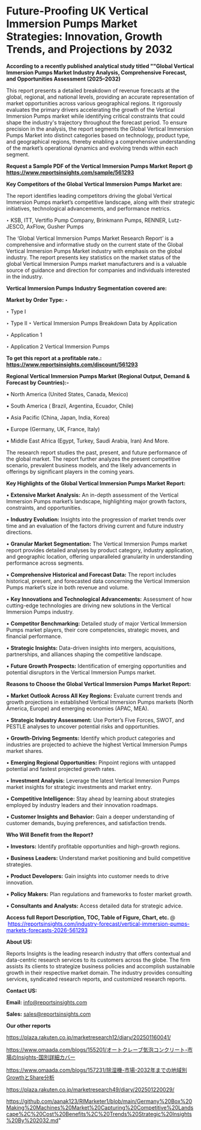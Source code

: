 # Future-Proofing UK Vertical Immersion Pumps Market Strategies: Innovation, Growth Trends, and Projections by 2032

<strong>According to a recently published analytical study titled ""Global Vertical Immersion Pumps Market Industry Analysis, Comprehensive Forecast, and Opportunities Assessment (2025–2032)</strong>

This report presents a detailed breakdown of revenue forecasts at the global, regional, and national levels, providing an accurate representation of market opportunities across various geographical regions. It rigorously evaluates the primary drivers accelerating the growth of the Vertical Immersion Pumps market while identifying critical constraints that could shape the industry's trajectory throughout the forecast period. To ensure precision in the analysis, the report segments the Global Vertical Immersion Pumps Market into distinct categories based on technology, product type, and geographical regions, thereby enabling a comprehensive understanding of the market’s operational dynamics and evolving trends within each segment.

<strong>Request a Sample PDF of the Vertical Immersion Pumps Market Report </strong><strong>@<a href=https://www.reportsinsights.com/sample/561293 style=color:#0000ff;> https://www.reportsinsights.com/sample/561293</a></strong></font>

<strong>Key Competitors of the Global Vertical Immersion Pumps Market are:</strong>

The report identifies leading competitors driving the global Vertical Immersion Pumps market’s competitive landscape, along with their strategic initiatives, technological advancements, and performance metrics.

‣ KSB, ITT, Vertiflo Pump Company, Brinkmann Pumps, RENNER, Lutz-JESCO, AxFlow, Gusher Pumps

The ‘Global Vertical Immersion Pumps Market Research Report’ is a comprehensive and informative study on the current state of the Global Vertical Immersion Pumps Market industry with emphasis on the global industry. The report presents key statistics on the market status of the global Vertical Immersion Pumps market manufacturers and is a valuable source of guidance and direction for companies and individuals interested in the industry.

<strong>Vertical Immersion Pumps Industry Segmentation covered are:</strong>

<strong>Market by Order Type: </strong>
‣ 

‣ Type I

‣ Type II
‣ Vertical Immersion Pumps Breakdown Data by Application

‣ Application 1

‣ Application 2
Vertical Immersion Pumps

<strong>To get this report at a profitable rate.: <a href=https://www.reportsinsights.com/discount/561293 style=color:#0000ff;>https://www.reportsinsights.com/discount/561293</a></strong></font>

<strong>Regional Vertical Immersion Pumps Market (Regional Output, Demand &amp; Forecast by Countries):-</strong>

• North America (United States, Canada, Mexico)

• South America ( Brazil, Argentina, Ecuador, Chile)

• Asia Pacific (China, Japan, India, Korea)

• Europe (Germany, UK, France, Italy)

• Middle East Africa (Egypt, Turkey, Saudi Arabia, Iran) And More.

The research report studies the past, present, and future performance of the global market. The report further analyzes the present competitive scenario, prevalent business models, and the likely advancements in offerings by significant players in the coming years.

<strong>Key Highlights of the Global Vertical Immersion Pumps Market Report:</strong>

• <strong>Extensive Market Analysis:</strong> An in-depth assessment of the Vertical Immersion Pumps market’s landscape, highlighting major growth factors, constraints, and opportunities.

• <strong>Industry Evolution:</strong> Insights into the progression of market trends over time and an evaluation of the factors driving current and future industry directions.

• <strong>Granular Market Segmentation:</strong> The Vertical Immersion Pumps market report provides detailed analyses by product category, industry application, and geographic location, offering unparalleled granularity in understanding performance across segments.

• <strong>Comprehensive Historical and Forecast Data:</strong> The report includes historical, present, and forecasted data concerning the Vertical Immersion Pumps market’s size in both revenue and volume.

• <strong>Key Innovations and Technological Advancements:</strong> Assessment of how cutting-edge technologies are driving new solutions in the Vertical Immersion Pumps industry.

• <strong>Competitor Benchmarking:</strong> Detailed study of major Vertical Immersion Pumps market players, their core competencies, strategic moves, and financial performance.

• <strong>Strategic Insights:</strong> Data-driven insights into mergers, acquisitions, partnerships, and alliances shaping the competitive landscape.

• <strong>Future Growth Prospects:</strong> Identification of emerging opportunities and potential disruptors in the Vertical Immersion Pumps market.

<strong>Reasons to Choose the Global Vertical Immersion Pumps Market Report:</strong>

• <strong>Market Outlook Across All Key Regions:</strong> Evaluate current trends and growth projections in established Vertical Immersion Pumps markets (North America, Europe) and emerging economies (APAC, MEA).

• <strong>Strategic Industry Assessment:</strong> Use Porter’s Five Forces, SWOT, and PESTLE analyses to uncover potential risks and opportunities.

• <strong>Growth-Driving Segments:</strong> Identify which product categories and industries are projected to achieve the highest Vertical Immersion Pumps market shares.

• <strong>Emerging Regional Opportunities:</strong> Pinpoint regions with untapped potential and fastest projected growth rates.

• <strong>Investment Analysis:</strong> Leverage the latest Vertical Immersion Pumps market insights for strategic investments and market entry.

• <strong>Competitive Intelligence:</strong> Stay ahead by learning about strategies employed by industry leaders and their innovation roadmaps.

• <strong>Customer Insights and Behavior:</strong> Gain a deeper understanding of customer demands, buying preferences, and satisfaction trends.

<strong>Who Will Benefit from the Report?</strong>

• <strong>Investors:</strong> Identify profitable opportunities and high-growth regions.

• <strong>Business Leaders:</strong> Understand market positioning and build competitive strategies.

• <strong>Product Developers:</strong> Gain insights into customer needs to drive innovation.

• <strong>Policy Makers:</strong> Plan regulations and frameworks to foster market growth.

• <strong>Consultants and Analysts:</strong> Access detailed data for strategic advice.
</ul>
<strong>Access full Report Description, TOC, Table of Figure, Chart, etc. </strong>@  <a href=https://reportsinsights.com/industry-forecast/vertical-immersion-pumps-markets-forecasts-2026-561293 style=color:#0000ff;>https://reportsinsights.com/industry-forecast/vertical-immersion-pumps-markets-forecasts-2026-561293</a></font>

<strong><strong>About US</strong>:</strong>

Reports Insights is the leading research industry that offers contextual and data-centric research services to its customers across the globe. The firm assists its clients to strategize business policies and accomplish sustainable growth in their respective market domain. The industry provides consulting services, syndicated research reports, and customized research reports.

<strong>Contact US:</strong>

<p class=""""><b>Email:</b> <a href=mailto:info@reportsinsights.com>info@reportsinsights.com</a></p>
<p class=""""><b>Sales:</b> <a href=mailto:sales@reportsinsights.com>sales@reportsinsights.com</a></p>

<strong>Our other reports</strong>

<a href=https://plaza.rakuten.co.jp/marketresearch12/diary/202501160041/>https://plaza.rakuten.co.jp/marketresearch12/diary/202501160041/</a>

<a href=https://www.omaada.com/blogs/155201/オートクレーブ気泡コンクリート-市場のInsights-国別詳細カバー>https://www.omaada.com/blogs/155201/オートクレーブ気泡コンクリート-市場のInsights-国別詳細カバー</a>

<a href=https://www.omaada.com/blogs/157231/除湿機-市場-2032年までの地域別GrowthとShare分析>https://www.omaada.com/blogs/157231/除湿機-市場-2032年までの地域別GrowthとShare分析</a>

<a href=https://plaza.rakuten.co.jp/marketresearch49/diary/202501220029/>https://plaza.rakuten.co.jp/marketresearch49/diary/202501220029/</a>

<a href=https://github.com/aanak123/RIMarketer1/blob/main/Germany%20Box%20Making%20Machines%20Market%20Capturing%20Competitive%20Landscape%2C%20Cost%20Benefits%2C%20Trends%20Strategic%20Insights%20By%202032.md>https://github.com/aanak123/RIMarketer1/blob/main/Germany%20Box%20Making%20Machines%20Market%20Capturing%20Competitive%20Landscape%2C%20Cost%20Benefits%2C%20Trends%20Strategic%20Insights%20By%202032.md</a>"
